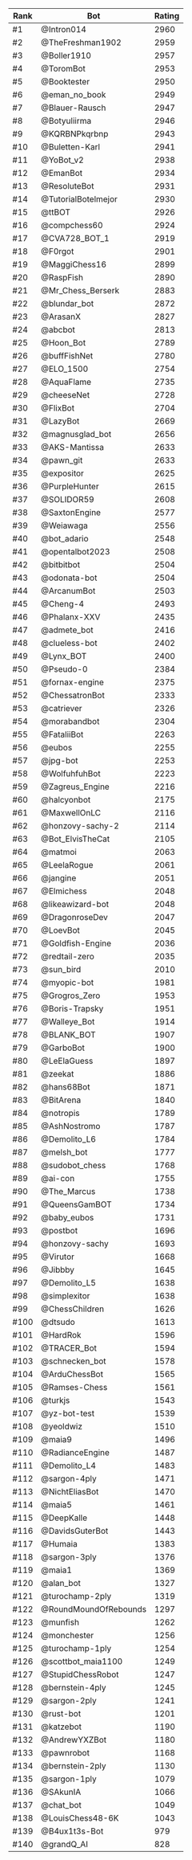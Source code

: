 Rank|Bot|Rating
---|---|---
#1|@Intron014|2960
#2|@TheFreshman1902|2959
#3|@Boller1910|2957
#4|@ToromBot|2953
#5|@Booktester|2950
#6|@eman_no_book|2949
#7|@Blauer-Rausch|2947
#8|@Botyuliirma|2946
#9|@KQRBNPkqrbnp|2943
#10|@Buletten-Karl|2941
#11|@YoBot_v2|2938
#12|@EmanBot|2934
#13|@ResoluteBot|2931
#14|@TutorialBotelmejor|2930
#15|@ttBOT|2926
#16|@compchess60|2924
#17|@CVA728_BOT_1|2919
#18|@F0rgot|2901
#19|@MaggiChess16|2899
#20|@RaspFish|2890
#21|@Mr_Chess_Berserk|2883
#22|@blundar_bot|2872
#23|@ArasanX|2827
#24|@abcbot|2813
#25|@Hoon_Bot|2789
#26|@buffFishNet|2780
#27|@ELO_1500|2754
#28|@AquaFlame|2735
#29|@cheeseNet|2728
#30|@FlixBot|2704
#31|@LazyBot|2669
#32|@magnusglad_bot|2656
#33|@AKS-Mantissa|2633
#34|@pawn_git|2633
#35|@expositor|2625
#36|@PurpleHunter|2615
#37|@SOLIDOR59|2608
#38|@SaxtonEngine|2577
#39|@Weiawaga|2556
#40|@bot_adario|2548
#41|@opentalbot2023|2508
#42|@bitbitbot|2504
#43|@odonata-bot|2504
#44|@ArcanumBot|2503
#45|@Cheng-4|2493
#46|@Phalanx-XXV|2435
#47|@admete_bot|2416
#48|@clueless-bot|2402
#49|@Lynx_BOT|2400
#50|@Pseudo-0|2384
#51|@fornax-engine|2375
#52|@ChessatronBot|2333
#53|@catriever|2326
#54|@morabandbot|2304
#55|@FataliiBot|2263
#56|@eubos|2255
#57|@jpg-bot|2253
#58|@WolfuhfuhBot|2223
#59|@Zagreus_Engine|2216
#60|@halcyonbot|2175
#61|@MaxwellOnLC|2116
#62|@honzovy-sachy-2|2114
#63|@Bot_ElvisTheCat|2105
#64|@matmoi|2063
#65|@LeelaRogue|2061
#66|@jangine|2051
#67|@Elmichess|2048
#68|@likeawizard-bot|2048
#69|@DragonroseDev|2047
#70|@LoevBot|2045
#71|@Goldfish-Engine|2036
#72|@redtail-zero|2035
#73|@sun_bird|2010
#74|@myopic-bot|1981
#75|@Grogros_Zero|1953
#76|@Boris-Trapsky|1951
#77|@Walleye_Bot|1914
#78|@BLANK_BOT|1907
#79|@GarboBot|1900
#80|@LeElaGuess|1897
#81|@zeekat|1886
#82|@hans68Bot|1871
#83|@BitArena|1840
#84|@notropis|1789
#85|@AshNostromo|1787
#86|@Demolito_L6|1784
#87|@melsh_bot|1777
#88|@sudobot_chess|1768
#89|@ai-con|1755
#90|@The_Marcus|1738
#91|@QueensGamBOT|1734
#92|@baby_eubos|1731
#93|@postbot|1696
#94|@honzovy-sachy|1693
#95|@Virutor|1668
#96|@Jibbby|1645
#97|@Demolito_L5|1638
#98|@simplexitor|1638
#99|@ChessChildren|1626
#100|@dtsudo|1613
#101|@HardRok|1596
#102|@TRACER_Bot|1594
#103|@schnecken_bot|1578
#104|@ArduChessBot|1565
#105|@Ramses-Chess|1561
#106|@turkjs|1543
#107|@yz-bot-test|1539
#108|@yeoldwiz|1510
#109|@maia9|1496
#110|@RadianceEngine|1487
#111|@Demolito_L4|1483
#112|@sargon-4ply|1471
#113|@NichtEliasBot|1470
#114|@maia5|1461
#115|@DeepKalle|1448
#116|@DavidsGuterBot|1443
#117|@Humaia|1383
#118|@sargon-3ply|1376
#119|@maia1|1369
#120|@alan_bot|1327
#121|@turochamp-2ply|1319
#122|@RoundMoundOfRebounds|1297
#123|@munfish|1262
#124|@monchester|1256
#125|@turochamp-1ply|1254
#126|@scottbot_maia1100|1249
#127|@StupidChessRobot|1247
#128|@bernstein-4ply|1245
#129|@sargon-2ply|1241
#130|@rust-bot|1201
#131|@katzebot|1190
#132|@AndrewYXZBot|1180
#133|@pawnrobot|1168
#134|@bernstein-2ply|1130
#135|@sargon-1ply|1079
#136|@SAkunIA|1066
#137|@chat_bot|1049
#138|@LouisChess48-6K|1043
#139|@B4ux1t3s-Bot|979
#140|@grandQ_AI|828
